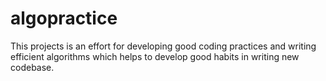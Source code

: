 # algopractice

This projects is an effort for developing good coding practices and writing efficient algorithms which helps to develop good habits in writing new codebase.
